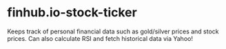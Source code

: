 # finhub.io-stock-ticker
Keeps track of personal financial data such as gold/silver prices and stock prices.  Can also calculate RSI and fetch historical data via Yahoo!

